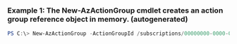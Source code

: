 ### Example 1: The New-AzActionGroup cmdlet creates an action group reference object in memory. (autogenerated)
```powershell
PS C:\> New-AzActionGroup -ActionGroupId /subscriptions/00000000-0000-0000-0000-0000000/resourcegroups/default-activitylogalerts/providers/microsoft.insights/actiongroups/actionGroupDemo
```

